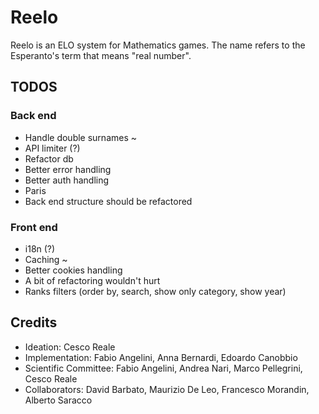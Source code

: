 # Reelo

Reelo is an ELO system for Mathematics games. The name refers to the Esperanto's term that means "real number".

## TODOS

### Back end

- Handle double surnames ~
- API limiter (?)
- Refactor db
- Better error handling
- Better auth handling
- Paris
- Back end structure should be refactored

### Front end

- i18n (?)
- Caching ~
- Better cookies handling
- A bit of refactoring wouldn't hurt
- Ranks filters (order by, search, show only category, show year)

## Credits

- Ideation: Cesco Reale
- Implementation: Fabio Angelini, Anna Bernardi, Edoardo Canobbio
- Scientific Committee: Fabio Angelini, Andrea Nari, Marco Pellegrini, Cesco Reale
- Collaborators: David Barbato, Maurizio De Leo, Francesco Morandin, Alberto Saracco
